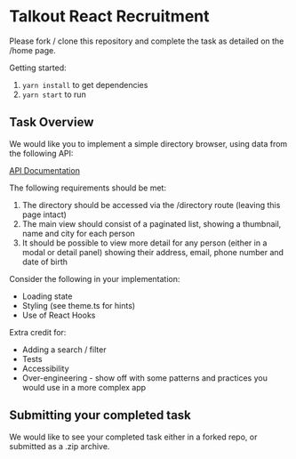 # Talkout React Recruitment

Please fork / clone this repository and complete the task as detailed on the /home page.

Getting started:

1. `yarn install` to get dependencies
1. `yarn start` to run

## Task Overview

We would like you to implement a simple directory browser, using data from the following API:

[API Documentation](https://randomuser.me/documentation#howto)

The following requirements should be met:

1. The directory should be accessed via the /directory route (leaving this page intact)
1. The main view should consist of a paginated list, showing a thumbnail, name and city for each person
1. It should be possible to view more detail for any person (either in a modal or detail panel) showing their address, email, phone number and date of birth

Consider the following in your implementation:

- Loading state
- Styling (see theme.ts for hints)
- Use of React Hooks

Extra credit for:

- Adding a search / filter
- Tests
- Accessibility
- Over-engineering - show off with some patterns and practices you would use in a more complex app

## Submitting your completed task

We would like to see your completed task either in a forked repo, or submitted as a .zip archive.
